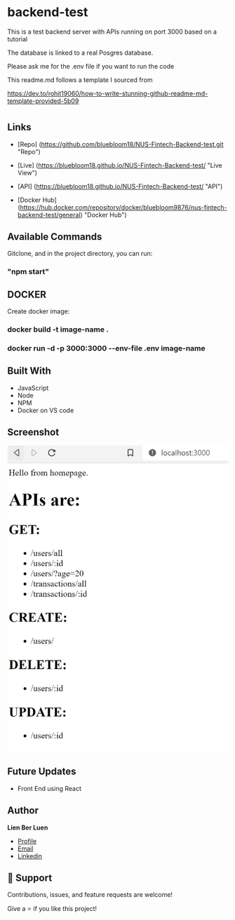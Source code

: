# backend-test
This is a test backend server with APIs running on port 3000 based on a tutorial

The database is linked to a real Posgres database. 

Please ask me for the .env file if you want to run the code

This readme.md follows a template I sourced from 

https://dev.to/rohit19060/how-to-write-stunning-github-readme-md-template-provided-5b09

<h1 align="center"><project-name></h1>

<p align="center"><project-description></p>

## Links

- [Repo] (https://github.com/bluebloom18/NUS-Fintech-Backend-test.git "Repo")

- [Live] (https://bluebloom18.github.io/NUS-Fintech-Backend-test/ "Live View")

- [API] (https://bluebloom18.github.io/NUS-Fintech-Backend-test/ "API")
  
- [Docker Hub] (https://hub.docker.com/repository/docker/bluebloom9876/nus-fintech-backend-test/general) "Docker Hub")


## Available Commands

Gitclone, and in the project directory, you can run:

### "npm start" 
  
## DOCKER

Create docker image: 
### docker build -t image-name .
### docker run -d -p 3000:3000 --env-file .env image-name


## Built With

- JavaScript
- Node
- NPM
- Docker on VS code

## Screenshot
![](screenshot.png)
  
## Future Updates

- Front End using React
  
## Author

**Lien Ber Luen**

- [Profile](https://github.com/bluebloom18 "Lien Ber Luen")
- [Email](mailto:lienbl@gmail.com?subject=Hi "Hi!")
- [Linkedin](https://www.linkedin.com/in/ber-luen-lien-512ba314/ "Welcome")

## 🤝 Support

Contributions, issues, and feature requests are welcome!

Give a ⭐️ if you like this project!
